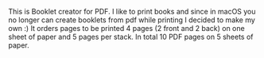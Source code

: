 This is Booklet creator for PDF.
I like to print books and since in macOS you no longer can create booklets from pdf while printing I decided to make my own :)
It orders pages to be printed 4 pages (2 front and 2 back) on one sheet of paper and 5 pages per stack. In total 10 PDF pages on 5 sheets of paper.
